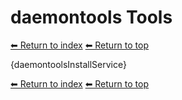 # daemontools Tools

[⬅ Return to index](index.md)
[⬅ Return to top](../index.md)

{daemontoolsInstallService}

[⬅ Return to index](index.md)
[⬅ Return to top](../index.md)

